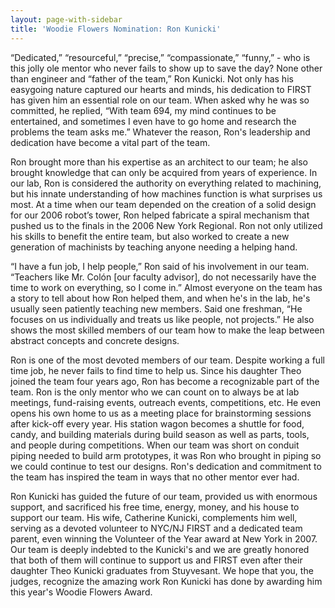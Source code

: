 ```yaml
---
layout: page-with-sidebar
title: 'Woodie Flowers Nomination: Ron Kunicki'
---
```

“Dedicated,” “resourceful,” “precise,” “compassionate,” “funny,” - who is this jolly ole
mentor who never fails to show up to save the day? None other than engineer and “father of
the team,” Ron Kunicki. Not only has his easygoing nature captured our hearts and minds, his
dedication to FIRST has given him an essential role on our team. When asked why he was so
committed, he replied, “With team 694, my mind continues to be entertained, and sometimes
I even have to go home and research the problems the team asks me.” Whatever the reason,
Ron's leadership and dedication have become a vital part of the team.

Ron brought more than his expertise as an architect to our team; he also brought
knowledge that can only be acquired from years of experience. In our lab, Ron is considered
the authority on everything related to machining, but his innate understanding of how machines
function is what surprises us most. At a time when our team depended on the creation of a solid
design for our 2006 robot’s tower, Ron helped fabricate a spiral mechanism that pushed us to
the finals in the 2006 New York Regional. Ron not only utilized his skills to benefit the entire
team, but also worked to create a new generation of machinists by teaching anyone needing a
helping hand.

“I have a fun job, I help people,” Ron said of his involvement in our team. “Teachers
like Mr. Colón [our faculty advisor], do not necessarily have the time to work on everything,
so I come in.” Almost everyone on the team has a story to tell about how Ron helped them,
and when he's in the lab, he's usually seen patiently teaching new members. Said one
freshman, “He focuses on us individually and treats us like people, not projects.” He also shows
the most skilled members of our team how to make the leap between abstract concepts and
concrete designs.

Ron is one of the most devoted members of our team. Despite working a full time job,
he never fails to find time to help us. Since his daughter Theo joined the team four years ago,
Ron has become a recognizable part of the team. Ron is the only mentor who we can count on
to always be at lab meetings, fund-raising events, outreach events, competitions, etc. He even
opens his own home to us as a meeting place for brainstorming sessions after kick-off every
year. His station wagon becomes a shuttle for food, candy, and building materials during build
season as well as parts, tools, and people during competitions. When our team was short on
conduit piping needed to build arm prototypes, it was Ron who brought in piping so we could
continue to test our designs. Ron's dedication and commitment to the team has inspired the
team in ways that no other mentor ever had.

Ron Kunicki has guided the future of our team, provided us with enormous support,
and sacrificed his free time, energy, money, and his house to support our team. His wife,
Catherine Kunicki, complements him well, serving as a devoted volunteer to NYC/NJ FIRST
and a dedicated team parent, even winning the Volunteer of the Year award at New York in
2007. Our team is deeply indebted to the Kunicki's and we are greatly honored that both of them
will continue to support us and FIRST even after their daughter Theo Kunicki graduates from
Stuyvesant. We hope that you, the judges, recognize the amazing work Ron Kunicki has done
by awarding him this year's Woodie Flowers Award.
